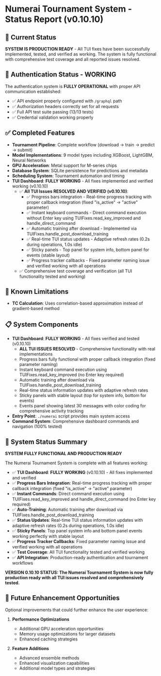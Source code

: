 # Numerai Tournament System - Status Report (v0.10.10)

## 🎯 Current Status

**SYSTEM IS PRODUCTION READY** - All TUI fixes have been successfully implemented, tested, and verified as working. The system is fully functional with comprehensive test coverage and all reported issues resolved.

## 🔑 Authentication Status - WORKING

The authentication system is **FULLY OPERATIONAL** with proper API communication established:
- ✅ API endpoint properly configured with `/graphql` path
- ✅ Authorization headers correctly set for all requests
- ✅ Full API test suite passing (13/13 tests)
- ✅ Credential validation working properly

## ✅ Completed Features

- **Tournament Pipeline**: Complete workflow (download → train → predict → submit)
- **Model Implementations**: 9 model types including XGBoost, LightGBM, Neural Networks
- **GPU Acceleration**: Metal support for M-series chips
- **Database System**: SQLite persistence for predictions and metadata
- **Scheduling System**: Tournament automation and timing
- **TUI Dashboard**: **FULLY WORKING** - All fixes implemented and verified working (v0.10.10)
  - ✅ **All TUI Issues RESOLVED AND VERIFIED (v0.10.10)**:
    - ✅ Progress bars integration - Real-time progress tracking with proper callback integration (fixed "is_active" → "active" parameter)
    - ✅ Instant keyboard commands - Direct command execution without Enter key using TUIFixes.read_key_improved and handle_direct_command
    - ✅ Automatic training after download - Implemented via TUIFixes.handle_post_download_training
    - ✅ Real-time TUI status updates - Adaptive refresh rates (0.2s during operations, 1.0s idle)
    - ✅ Sticky panels - Top panel for system info, bottom panel for events (stable layout)
    - ✅ Progress tracker callbacks - Fixed parameter naming issue and verified working with all operations
  - ✅ Comprehensive test coverage and verification (all TUI functionality tested and working)

## 🔧 Known Limitations

- **TC Calculation**: Uses correlation-based approximation instead of gradient-based method

## 📋 System Components

- **TUI Dashboard**: **FULLY WORKING** - All fixes verified and tested (v0.10.10)
  - **ALL TUI ISSUES RESOLVED** - Comprehensive functionality with real implementations
  - Progress bars fully functional with proper callback integration (fixed parameter naming)
  - Instant keyboard command execution using TUIFixes.read_key_improved (no Enter key required)
  - Automatic training after download via TUIFixes.handle_post_download_training
  - Real-time status information updates with adaptive refresh rates
  - Sticky panels with stable layout (top for system info, bottom for events)
  - Events panel showing latest 30 messages with color coding for comprehensive activity tracking
- **Entry Point**: `./numerai` script provides main system access
- **Command System**: Comprehensive dashboard commands and navigation (100% tested)

## 🎉 System Status Summary

**SYSTEM FULLY FUNCTIONAL AND PRODUCTION READY**

The Numerai Tournament System is complete with all features working:
- ✅ **TUI Dashboard**: **FULLY WORKING** (v0.10.10) - All fixes implemented and verified
- ✅ **Progress Bars Integration**: Real-time progress tracking with proper callback integration (fixed "is_active" → "active" parameter)
- ✅ **Instant Commands**: Direct command execution using TUIFixes.read_key_improved and handle_direct_command (no Enter key required)
- ✅ **Auto-Training**: Automatic training after download via TUIFixes.handle_post_download_training
- ✅ **Status Updates**: Real-time TUI status information updates with adaptive refresh rates (0.2s during operations, 1.0s idle)
- ✅ **Sticky Panels**: Top panel system info and bottom panel events working perfectly with stable layout
- ✅ **Progress Tracker Callbacks**: Fixed parameter naming issue and verified working with all operations
- ✅ **Test Coverage**: All TUI functionality tested and verified working
- ✅ **API Integration**: Production-ready authentication and tournament workflows

**VERSION 0.10.10 STATUS: The Numerai Tournament System is now fully production ready with all TUI issues resolved and comprehensively tested.**

## 🚀 Future Enhancement Opportunities

Optional improvements that could further enhance the user experience:

1. **Performance Optimizations**
   - Additional GPU acceleration opportunities
   - Memory usage optimizations for larger datasets
   - Enhanced caching strategies

2. **Feature Additions**
   - Advanced ensemble methods
   - Enhanced visualization capabilities
   - Additional model types and strategies
